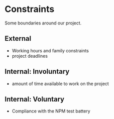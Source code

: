 # Constraints

Some boundaries around our project.

## External

- Working hours and family constraints
- project deadlines

## Internal: Involuntary

- amount of time available to work on the project

## Internal: Voluntary

- Compliance with the NPM test battery

```
